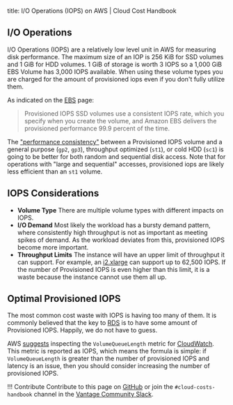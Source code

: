 title: I/O Operations (IOPS) on AWS | Cloud Cost Handbook

## I/O Operations

I/O Operations (IOPS) are a relatively low level unit in AWS for measuring disk performance. The maximum size of an IOP is 256 KiB for SSD volumes and 1 GiB for HDD volumes. 1 GiB of storage is worth 3 IOPS so a 1,000 GiB EBS Volume has 3,000 IOPS available. When using these volume types you are charged for the amount of provisioned iops even if you don't fully utilize them.

As indicated on the [EBS](/aws/services/ebs-pricing) page:

> Provisioned IOPS SSD volumes use a consistent IOPS rate, which you specify when you create the volume, and Amazon EBS delivers the provisioned performance 99.9 percent of the time.

The ["performance consistency"](https://blog.maskalik.com/blog/2020/05/31/aws-rds-you-may-not-need-provisioned-iops/) between a Provisioned IOPS volume and a general purpose (`gp2`, `gp3`), throughput optimized (`st1`), or cold HDD (`sc1`) is going to be better for both random and sequential disk access. Note that for operations with "large and sequential" accesses, provisioned iops are likely less efficient than an `st1` volume.

## IOPS Considerations

- **Volume Type** There are multiple volume types with different impacts on IOPS.
- **I/O Demand** Most likely the workload has a bursty demand pattern, where consistently high throughput is not as important as meeting spikes of demand. As the workload deviates from this, provisioned IOPS become more important.
- **Throughput Limits** The instance will have an upper limit of throughput it can support. For example, an [i2.xlarge](https://instances.vantage.sh/aws/ec2/i2.xlarge.html) can support up to 62,500 IOPS. If the number of Provisioned IOPS is even higher than this limit, it is a waste because the instance cannot use them all up.

## Optimal Provisioned IOPS

The most common cost waste with IOPS is having too many of them. It is commonly believed that the key to [RDS](/aws/services/rds-pricing/) is to have some amount of Provisioned IOPS. Happily, we do not have to guess.

AWS [suggests](https://docs.aws.amazon.com/AWSEC2/latest/UserGuide/ebs-io-characteristics.html) inspecting the `VolumeQueueLength` metric for [CloudWatch](/aws/services/cloudwatch-pricing/). This metric is reported as IOPS, which means the formula is simple: if `VolumeQueueLength` is greater than the number of provisioned IOPS and latency is an issue, then you should consider increasing the number of provisioned IOPS.

!!! Contribute
    Contribute to this page on [GitHub](https://github.com/vantage-sh/handbook) or join the `#cloud-costs-handbook` channel in the [Vantage Community Slack](https://vantage.sh/slack).
